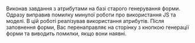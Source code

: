 Виконав завдання з атрибутами на базі старого генерування форми. Одразу виправив помилку минулої роботи про використання JS та моделі. В цій роботі реалізував використання атрибутів. Після заповнення форми, Вас перенаправляє на сторінку з кнопкою генерації форми та виводить помилки, якщо вони наявні.
